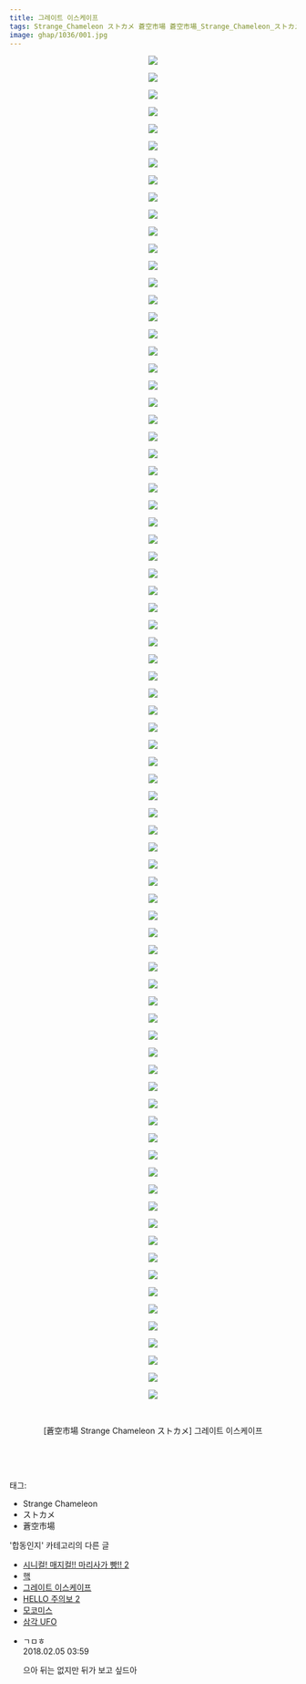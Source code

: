 ```yaml
---
title: 그레이트 이스케이프
tags: Strange_Chameleon ストカメ 蒼空市場 蒼空市場_Strange_Chameleon_ストカメ 합동인지
image: ghap/1036/001.jpg
---
```

<div class="article">
<p style="text-align: center; clear: none; float: none;"><img src="{{ site.nasurl }}/ghap/1036/001.jpg"/></p>
<p style="text-align: center; clear: none; float: none;"><img src="{{ site.nasurl }}/ghap/1036/002.jpg"/></p>
<p style="text-align: center; clear: none; float: none;"><img src="{{ site.nasurl }}/ghap/1036/003.jpg"/></p>
<p style="text-align: center; clear: none; float: none;"><img src="{{ site.nasurl }}/ghap/1036/004.jpg"/></p>
<p style="text-align: center; clear: none; float: none;"><img src="{{ site.nasurl }}/ghap/1036/005.jpg"/></p>
<p style="text-align: center; clear: none; float: none;"><img src="{{ site.nasurl }}/ghap/1036/006.jpg"/></p>
<p style="text-align: center; clear: none; float: none;"><img src="{{ site.nasurl }}/ghap/1036/007.jpg"/></p>
<p style="text-align: center; clear: none; float: none;"><img src="{{ site.nasurl }}/ghap/1036/008.jpg"/></p>
<p style="text-align: center; clear: none; float: none;"><img src="{{ site.nasurl }}/ghap/1036/009.jpg"/></p>
<p style="text-align: center; clear: none; float: none;"><img src="{{ site.nasurl }}/ghap/1036/010.jpg"/></p>
<p style="text-align: center; clear: none; float: none;"><img src="{{ site.nasurl }}/ghap/1036/011.jpg"/></p>
<p style="text-align: center; clear: none; float: none;"><img src="{{ site.nasurl }}/ghap/1036/012.jpg"/></p>
<p style="text-align: center; clear: none; float: none;"><img src="{{ site.nasurl }}/ghap/1036/013.jpg"/></p>
<p style="text-align: center; clear: none; float: none;"><img src="{{ site.nasurl }}/ghap/1036/014.jpg"/></p>
<p style="text-align: center; clear: none; float: none;"><img src="{{ site.nasurl }}/ghap/1036/015.jpg"/></p>
<p style="text-align: center; clear: none; float: none;"><img src="{{ site.nasurl }}/ghap/1036/016.jpg"/></p>
<p style="text-align: center; clear: none; float: none;"><img src="{{ site.nasurl }}/ghap/1036/017.jpg"/></p>
<p style="text-align: center; clear: none; float: none;"><img src="{{ site.nasurl }}/ghap/1036/018.jpg"/></p>
<p style="text-align: center; clear: none; float: none;"><img src="{{ site.nasurl }}/ghap/1036/019.jpg"/></p>
<p style="text-align: center; clear: none; float: none;"><img src="{{ site.nasurl }}/ghap/1036/020.jpg"/></p>
<p style="text-align: center; clear: none; float: none;"><img src="{{ site.nasurl }}/ghap/1036/021.jpg"/></p>
<p style="text-align: center; clear: none; float: none;"><img src="{{ site.nasurl }}/ghap/1036/022.jpg"/></p>
<p style="text-align: center; clear: none; float: none;"><img src="{{ site.nasurl }}/ghap/1036/023.jpg"/></p>
<p style="text-align: center; clear: none; float: none;"><img src="{{ site.nasurl }}/ghap/1036/024.jpg"/></p>
<p style="text-align: center; clear: none; float: none;"><img src="{{ site.nasurl }}/ghap/1036/025.jpg"/></p>
<p style="text-align: center; clear: none; float: none;"><img src="{{ site.nasurl }}/ghap/1036/026.jpg"/></p>
<p style="text-align: center; clear: none; float: none;"><img src="{{ site.nasurl }}/ghap/1036/027.jpg"/></p>
<p style="text-align: center; clear: none; float: none;"><img src="{{ site.nasurl }}/ghap/1036/028.jpg"/></p>
<p style="text-align: center; clear: none; float: none;"><img src="{{ site.nasurl }}/ghap/1036/029.jpg"/></p>
<p style="text-align: center; clear: none; float: none;"><img src="{{ site.nasurl }}/ghap/1036/030.jpg"/></p>
<p style="text-align: center; clear: none; float: none;"><img src="{{ site.nasurl }}/ghap/1036/031.jpg"/></p>
<p style="text-align: center; clear: none; float: none;"><img src="{{ site.nasurl }}/ghap/1036/032.jpg"/></p>
<p style="text-align: center; clear: none; float: none;"><img src="{{ site.nasurl }}/ghap/1036/033.jpg"/></p>
<p style="text-align: center; clear: none; float: none;"><img src="{{ site.nasurl }}/ghap/1036/034.jpg"/></p>
<p style="text-align: center; clear: none; float: none;"><img src="{{ site.nasurl }}/ghap/1036/035.jpg"/></p>
<p style="text-align: center; clear: none; float: none;"><img src="{{ site.nasurl }}/ghap/1036/036.jpg"/></p>
<p style="text-align: center; clear: none; float: none;"><img src="{{ site.nasurl }}/ghap/1036/037.jpg"/></p>
<p style="text-align: center; clear: none; float: none;"><img src="{{ site.nasurl }}/ghap/1036/038.jpg"/></p>
<p style="text-align: center; clear: none; float: none;"><img src="{{ site.nasurl }}/ghap/1036/039.jpg"/></p>
<p style="text-align: center; clear: none; float: none;"><img src="{{ site.nasurl }}/ghap/1036/040.jpg"/></p>
<p style="text-align: center; clear: none; float: none;"><img src="{{ site.nasurl }}/ghap/1036/041.jpg"/></p>
<p style="text-align: center; clear: none; float: none;"><img src="{{ site.nasurl }}/ghap/1036/042.jpg"/></p>
<p style="text-align: center; clear: none; float: none;"><img src="{{ site.nasurl }}/ghap/1036/043.jpg"/></p>
<p style="text-align: center; clear: none; float: none;"><img src="{{ site.nasurl }}/ghap/1036/044.jpg"/></p>
<p style="text-align: center; clear: none; float: none;"><img src="{{ site.nasurl }}/ghap/1036/045.jpg"/></p>
<p style="text-align: center; clear: none; float: none;"><img src="{{ site.nasurl }}/ghap/1036/046.jpg"/></p>
<p style="text-align: center; clear: none; float: none;"><img src="{{ site.nasurl }}/ghap/1036/047.jpg"/></p>
<p style="text-align: center; clear: none; float: none;"><img src="{{ site.nasurl }}/ghap/1036/048.jpg"/></p>
<p style="text-align: center; clear: none; float: none;"><img src="{{ site.nasurl }}/ghap/1036/049.jpg"/></p>
<p style="text-align: center; clear: none; float: none;"><img src="{{ site.nasurl }}/ghap/1036/050.jpg"/></p>
<p style="text-align: center; clear: none; float: none;"><img src="{{ site.nasurl }}/ghap/1036/051.jpg"/></p>
<p style="text-align: center; clear: none; float: none;"><img src="{{ site.nasurl }}/ghap/1036/052.jpg"/></p>
<p style="text-align: center; clear: none; float: none;"><img src="{{ site.nasurl }}/ghap/1036/053.jpg"/></p>
<p style="text-align: center; clear: none; float: none;"><img src="{{ site.nasurl }}/ghap/1036/054.jpg"/></p>
<p style="text-align: center; clear: none; float: none;"><img src="{{ site.nasurl }}/ghap/1036/055.jpg"/></p>
<p style="text-align: center; clear: none; float: none;"><img src="{{ site.nasurl }}/ghap/1036/056.jpg"/></p>
<p style="text-align: center; clear: none; float: none;"><img src="{{ site.nasurl }}/ghap/1036/057.jpg"/></p>
<p style="text-align: center; clear: none; float: none;"><img src="{{ site.nasurl }}/ghap/1036/058.jpg"/></p>
<p style="text-align: center; clear: none; float: none;"><img src="{{ site.nasurl }}/ghap/1036/059.jpg"/></p>
<p style="text-align: center; clear: none; float: none;"><img src="{{ site.nasurl }}/ghap/1036/060.jpg"/></p>
<p style="text-align: center; clear: none; float: none;"><img src="{{ site.nasurl }}/ghap/1036/061.jpg"/></p>
<p style="text-align: center; clear: none; float: none;"><img src="{{ site.nasurl }}/ghap/1036/062.jpg"/></p>
<p style="text-align: center; clear: none; float: none;"><img src="{{ site.nasurl }}/ghap/1036/063.jpg"/></p>
<p style="text-align: center; clear: none; float: none;"><img src="{{ site.nasurl }}/ghap/1036/064.jpg"/></p>
<p style="text-align: center; clear: none; float: none;"><img src="{{ site.nasurl }}/ghap/1036/065.jpg"/></p>
<p style="text-align: center; clear: none; float: none;"><img src="{{ site.nasurl }}/ghap/1036/066.jpg"/></p>
<p style="text-align: center; clear: none; float: none;"><img src="{{ site.nasurl }}/ghap/1036/067.jpg"/></p>
<p style="text-align: center; clear: none; float: none;"><img src="{{ site.nasurl }}/ghap/1036/068.jpg"/></p>
<p style="text-align: center; clear: none; float: none;"><img src="{{ site.nasurl }}/ghap/1036/069.jpg"/></p>
<p style="text-align: center; clear: none; float: none;"><img src="{{ site.nasurl }}/ghap/1036/070.jpg"/></p>
<p style="text-align: center; clear: none; float: none;"><img src="{{ site.nasurl }}/ghap/1036/071.jpg"/></p>
<p style="text-align: center; clear: none; float: none;"><img src="{{ site.nasurl }}/ghap/1036/072.jpg"/></p>
<p style="text-align: center; clear: none; float: none;"><img src="{{ site.nasurl }}/ghap/1036/073.jpg"/></p>
<p style="text-align: center; clear: none; float: none;"><img src="{{ site.nasurl }}/ghap/1036/074.jpg"/></p>
<p style="text-align: center; clear: none; float: none;"><img src="{{ site.nasurl }}/ghap/1036/075.jpg"/></p>
<p style="text-align: center; clear: none; float: none;"><img src="{{ site.nasurl }}/ghap/1036/076.jpg"/></p>
<p style="text-align: center; clear: none; float: none;"><img src="{{ site.nasurl }}/ghap/1036/077.jpg"/></p>
<p style="text-align: center; clear: none; float: none;"><img src="{{ site.nasurl }}/ghap/1036/078.jpg"/></p>
<p style="text-align: center; clear: none; float: none;"><img src="{{ site.nasurl }}/ghap/1036/079.jpg"/></p>
<p style="text-align: center; clear: none; float: none;"><br/></p>
<p style="text-align: center; clear: none; float: none;">[蒼空市場 Strange Chameleon ストカメ] 그레이트 이스케이프</p>
<p style="text-align: center; clear: none; float: none;"><br/></p>
<p><br/></p>
</div><div class="tagTrail">
<p>태그: </p>
<ul>
<li>Strange Chameleon</li>
<li>ストカメ</li>
<li>蒼空市場</li>
</ul>
</div><div class="another">
<p>'합동인지' 카테고리의 다른 글</p>
<ul>
<li><a href="/2016-07-26-ghap_1112">시니컬! 매지컬!! 마리사가 빵!! 2</a></li>
<li><a href="/2016-07-24-ghap_1053">핵</a></li>
<li><a href="/2016-07-23-ghap_1036">그레이트 이스케이프</a></li>
<li><a href="/2016-07-21-ghap_996">HELLO 주의보 2</a></li>
<li><a href="/2016-07-20-ghap_960">모코미스</a></li>
<li><a href="/2016-07-10-ghap_814">삼각 UFO</a></li>
</ul>
</div><div class="cb_module cb_fluid">
<div class="cb_wrt cb_profile">
<div class="comment">
<ul>
<li class="cb_thumb_off" id="comment15192041">
<div class="cb_comment_area">
<div class="cb_info_area">
<div class="cb_section">
<span class="cb_nick_name">ㄱㅁㅎ</span>
</div>
<div class="cb_section">
<span class="cb_date">2018.02.05 03:59 </span>
</div>
</div>
<div class="cb_dsc_comment">
<p class="cb_dsc">
											으아 뒤는 없지만 뒤가 보고 싶드아
										</p>
</div>
</div></li>
</ul>
</div>
</div><!-- commentList close -->
</div>